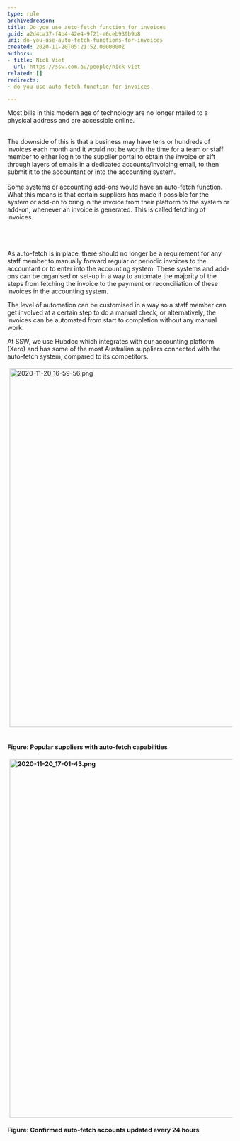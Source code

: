 ```yaml
---
type: rule
archivedreason: 
title: Do you use auto-fetch function for invoices
guid: a2d4ca37-f4b4-42e4-9f21-e6ceb939b9b8
uri: do-you-use-auto-fetch-functions-for-invoices
created: 2020-11-20T05:21:52.0000000Z
authors:
- title: Nick Viet
  url: https://ssw.com.au/people/nick-viet
related: []
redirects:
- do-you-use-auto-fetch-function-for-invoices

---
```



Most bills in this modern age of technology are no longer mailed to a physical address and are accessible online.&#160;<br><div><br></div><div>The downside of this is that a business may have tens or hundreds of invoices each month and it would not be worth the time for a team or staff member to either login to the supplier portal to obtain the invoice or sift through layers of emails in a dedicated accounts/invoicing email, to then submit it to the accountant or into the accounting system.&#160;<br></div><div><br></div><div>Some systems or accounting add-ons would have an auto-fetch function. What this means is that certain suppliers has made it possible for the system or add-on to bring in the invoice from their platform to the system or add-on, whenever an invoice is generated. This is called fetching of invoices.<br></div><div><br></div>
<br><excerpt class='endintro'></excerpt><br>
<p>​As auto-fetch is in place, there should no longer be a requirement for any staff member to manually forward regular or periodic invoices to the accountant or to enter into the accounting system. These systems and add-ons can be organised or set-up in a way to automate the majority of the steps&#160;​from fetching the invoice to the payment or reconciliation of these invoices in the accounting system.</p><p>The level of automation can be customised in a way so a staff member can get involved at a certain step to do a manual check, or alternatively, the invoices can be automated from start to completion without any manual work.<br></p><p>At SSW, we use Hubdoc which integrates with our accounting platform (Xero) and has some of the most Australian suppliers connected with the auto-fetch system, compared to its competitors.&#160;<br></p><p><img src="/SiteAssets/do-you-use-auto-fetch-functions-for-invoices/2020-11-20_16-59-56.png" alt="2020-11-20_16-59-56.png" style="margin&#58;5px;width&#58;808px;" />&#160;</p><p><strong>Figure&#58; Popular&#160;suppliers with auto-fetch capabilities</strong></p><p><b><img src="/SiteAssets/do-you-use-auto-fetch-functions-for-invoices/2020-11-20_17-01-43.png" alt="2020-11-20_17-01-43.png" style="margin&#58;5px;width&#58;808px;" /><br></b></p><p><b>Figure&#58; Confirmed auto-fetch accounts updated every 24 hours</b></p><p><br></p>


